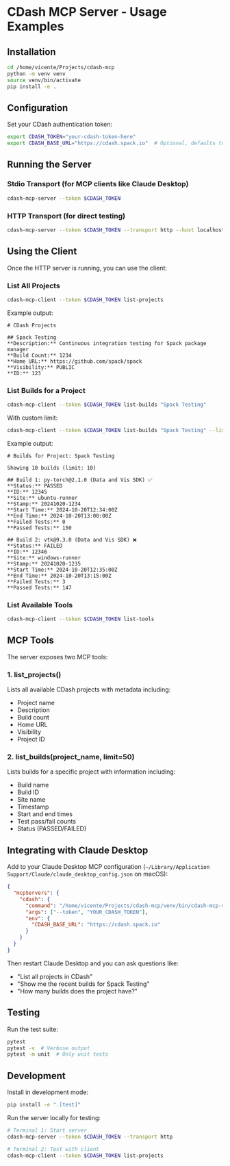 # CDash MCP Server - Usage Examples

## Installation

```bash
cd /home/vicente/Projects/cdash-mcp
python -m venv venv
source venv/bin/activate
pip install -e .
```

## Configuration

Set your CDash authentication token:

```bash
export CDASH_TOKEN="your-cdash-token-here"
export CDASH_BASE_URL="https://cdash.spack.io"  # Optional, defaults to this value
```

## Running the Server

### Stdio Transport (for MCP clients like Claude Desktop)

```bash
cdash-mcp-server --token $CDASH_TOKEN
```

### HTTP Transport (for direct testing)

```bash
cdash-mcp-server --token $CDASH_TOKEN --transport http --host localhost --port 8000
```

## Using the Client

Once the HTTP server is running, you can use the client:

### List All Projects

```bash
cdash-mcp-client --token $CDASH_TOKEN list-projects
```

Example output:
```
# CDash Projects

## Spack Testing
**Description:** Continuous integration testing for Spack package manager
**Build Count:** 1234
**Home URL:** https://github.com/spack/spack
**Visibility:** PUBLIC
**ID:** 123
```

### List Builds for a Project

```bash
cdash-mcp-client --token $CDASH_TOKEN list-builds "Spack Testing"
```

With custom limit:
```bash
cdash-mcp-client --token $CDASH_TOKEN list-builds "Spack Testing" --limit 10
```

Example output:
```
# Builds for Project: Spack Testing

Showing 10 builds (limit: 10)

## Build 1: py-torch@2.1.0 (Data and Vis SDK) ✅
**Status:** PASSED
**ID:** 12345
**Site:** ubuntu-runner
**Stamp:** 20241020-1234
**Start Time:** 2024-10-20T12:34:00Z
**End Time:** 2024-10-20T13:00:00Z
**Failed Tests:** 0
**Passed Tests:** 150

## Build 2: vtk@9.3.0 (Data and Vis SDK) ❌
**Status:** FAILED
**ID:** 12346
**Site:** windows-runner
**Stamp:** 20241020-1235
**Start Time:** 2024-10-20T12:35:00Z
**End Time:** 2024-10-20T13:15:00Z
**Failed Tests:** 3
**Passed Tests:** 147
```

### List Available Tools

```bash
cdash-mcp-client --token $CDASH_TOKEN list-tools
```

## MCP Tools

The server exposes two MCP tools:

### 1. list_projects()

Lists all available CDash projects with metadata including:
- Project name
- Description
- Build count
- Home URL
- Visibility
- Project ID

### 2. list_builds(project_name, limit=50)

Lists builds for a specific project with information including:
- Build name
- Build ID
- Site name
- Timestamp
- Start and end times
- Test pass/fail counts
- Status (PASSED/FAILED)

## Integrating with Claude Desktop

Add to your Claude Desktop MCP configuration (`~/Library/Application Support/Claude/claude_desktop_config.json` on macOS):

```json
{
  "mcpServers": {
    "cdash": {
      "command": "/home/vicente/Projects/cdash-mcp/venv/bin/cdash-mcp-server",
      "args": ["--token", "YOUR_CDASH_TOKEN"],
      "env": {
        "CDASH_BASE_URL": "https://cdash.spack.io"
      }
    }
  }
}
```

Then restart Claude Desktop and you can ask questions like:
- "List all projects in CDash"
- "Show me the recent builds for Spack Testing"
- "How many builds does the project have?"

## Testing

Run the test suite:

```bash
pytest
pytest -v  # Verbose output
pytest -m unit  # Only unit tests
```

## Development

Install in development mode:

```bash
pip install -e ".[test]"
```

Run the server locally for testing:

```bash
# Terminal 1: Start server
cdash-mcp-server --token $CDASH_TOKEN --transport http

# Terminal 2: Test with client
cdash-mcp-client --token $CDASH_TOKEN list-projects
```
